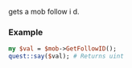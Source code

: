 gets a mob follow i d.
### Example

```perl
my $val = $mob->GetFollowID();
quest::say($val); # Returns uint
```